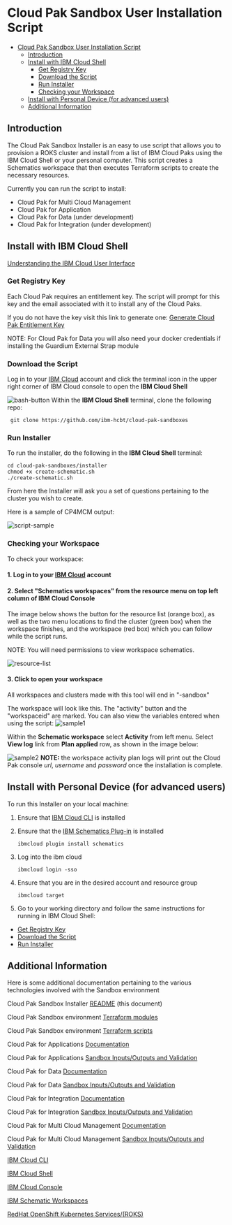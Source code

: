 # Cloud Pak Sandbox User Installation Script

- [Cloud Pak Sandbox User Installation Script](#cloud-pak-sandbox-user-installation-script)
  - [Introduction](#introduction)
  - [Install with IBM Cloud Shell](#install-with-ibm-cloud-shell)
    - [Get Registry Key](#get-registry-key)
    - [Download the Script](#download-the-script)
    - [Run Installer](#run-installer)
    - [Checking your Workspace](#checking-your-workspace)
  - [Install with Personal Device (for advanced users)](#install-with-personal-device-for-advanced-users)
  - [Additional Information](#additional-information)

## **Introduction**

The Cloud Pak Sandbox Installer is an easy to use script that allows you to provision a ROKS cluster and install from a list of IBM Cloud Paks using the IBM Cloud Shell or your personal computer. This script creates a Schematics workspace that then executes Terraform scripts to create the necessary resources.

Currently you can run the script to install:

- Cloud Pak for Multi Cloud Management
- Cloud Pak for Application
- Cloud Pak for Data (under development)
- Cloud Pak for Integration (under development)

## **Install with IBM Cloud Shell**

[Understanding the IBM Cloud User Interface](https://cloud.ibm.com/docs/overview?topic=overview-ui)

### Get Registry Key

Each Cloud Pak requires an entitlement key. The script will prompt for this key and the email associated with it to install any of the Cloud Paks.

If you do not have the key visit this link to generate one:
[Generate Cloud Pak Entitlement Key](https://myibm.ibm.com/products-services/containerlibrary)

NOTE: For Cloud Pak for Data you will also need your docker credentials if installing the Guardium External Strap module

### Download the Script

Log in to your [IBM Cloud](http://cloud.ibm.com) account and click the terminal icon in the upper right corner of IBM Cloud console to open the **IBM Cloud Shell** 

![bash-button](./images/bash-symbol.png)
Within the **IBM Cloud Shell** terminal, clone the following repo:

     git clone https://github.com/ibm-hcbt/cloud-pak-sandboxes

### Run Installer

To run the installer, do the following in the **IBM Cloud Shell** terminal:

    cd cloud-pak-sandboxes/installer
    chmod +x create-schematic.sh
    ./create-schematic.sh

From here the Installer will ask you a set of questions pertaining to the cluster you wish to create. 

Here is a sample of CP4MCM output:

![script-sample](./images/sample-script.png)

### Checking your Workspace

To check your workspace:

#### 1. Log in to your [IBM Cloud](http://cloud.ibm.com) account
#### 2. Select "Schematics workspaces" from the resource menu on top left column of IBM Cloud Console

The image below shows the button for the resource list (orange box), as well as the two menu locations to find the cluster (green box) when the workspace finishes, and the workspace (red box) which you can follow while the script runs. 

NOTE: You will need permissions to view workspace schematics.

![resource-list](./images/resource-list.png)

#### 3. Click to open your workspace
All workspaces and clusters made with this tool will end in "-sandbox"

The workspace will look like this. The "activity" button and the "workspaceid" are marked. You can also view the variables entered when using the script:
![sample1](./images/activity-location.png)

Within the **Schematic workspace** select **Activity** from left menu. Select **View log** link from **Plan applied** row, as shown in the image below:

![sample2](./images/activity-log.png)
**NOTE:** the workspace activity plan logs will print out the Cloud Pak console *url*, *username* and *password* once the installation is complete.

## **Install with Personal Device (for advanced users)**

To run this Installer on your local machine:

1. Ensure that [IBM Cloud CLI](https://cloud.ibm.com/docs/cli?topic=cli-install-ibmcloud-cli) is installed
   
2. Ensure that the [IBM Schematics Plug-in](https://cloud.ibm.com/docs/schematics?topic=schematics-setup-cli) is installed
   
   `ibmcloud plugin install schematics`
3. Log into the ibm cloud 
   
   `ibmcloud login -sso`
4. Ensure that you are in the desired account and resource group 
   
   `ibmcloud target`

5. Go to your working directory and follow the same instructions for running in IBM Cloud Shell:

- [Get Registry Key](#get-registry-key)
- [Download the Script](#download-the-script)
- [Run Installer](#run-installer)

## Additional Information

Here is some additional documentation pertaining to the various technologies involved with the Sandbox environment

Cloud Pak Sandbox Installer [README](https://github.com/ibm-hcbt/cloud-pak-sandboxes/blob/master/installer/README.md) (this document)

Cloud Pak Sandbox environment [Terraform modules](https://github.com/ibm-hcbt/terraform-ibm-cloud-pak)

Cloud Pak Sandbox environment [Terraform scripts](https://github.com/ibm-hcbt/cloud-pak-sandboxes/blob/master/terraform)

Cloud Pak for Applications [Documentation](https://www.ibm.com/cloud/cloud-pak-for-applications) 

Cloud Pak for Applications [Sandbox Inputs/Outputs and Validation](https://github.com/ibm-hcbt/cloud-pak-sandboxes/blob/master/terraform/cp4app/README.md) 

Cloud Pak for Data [Documentation](https://www.ibm.com/products/cloud-pak-for-data) 

Cloud Pak for Data [Sandbox Inputs/Outputs and Validation](https://github.com/ibm-hcbt/cloud-pak-sandboxes/blob/master/terraform/cp4data/README.md) 

Cloud Pak for Integration [Documentation](https://www.ibm.com/cloud/cloud-pak-for-integration) 

Cloud Pak for Integration [Sandbox Inputs/Outputs and Validation](https://github.com/ibm-hcbt/cloud-pak-sandboxes/blob/master/terraform/cp4int/README.md) 

Cloud Pak for Multi Cloud Management [Documentation](https://www.ibm.com/cloud/cloud-pak-for-management) 

Cloud Pak for Multi Cloud Management [Sandbox Inputs/Outputs and Validation](https://github.com/ibm-hcbt/cloud-pak-sandboxes/blob/master/terraform/cp4mcm/README.md) 

[IBM Cloud CLI](https://cloud.ibm.com/docs/cli?topic=cli-install-ibmcloud-cli)

[IBM Cloud Shell](https://www.ibm.com/cloud/cloud-shell)

[IBM Cloud Console](https://cloud.ibm.com/docs/overview?topic=overview-ui)

[IBM Schematic Workspaces](http://github.com)

[RedHat OpenShift Kubernetes Services/(ROKS)](https://developer.ibm.com/recipes/tutorials/planning-redhat-openshift-deployment-on-ibm-cloud/)

